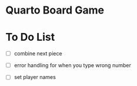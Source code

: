 
# Quarto Board Game

# To Do List
- [ ] combine next piece
- [ ] error handling for when you type wrong number
- [ ] set player names





